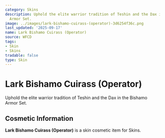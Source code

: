 ```yaml
---
category: Skins
description: Uphold the elite warrior tradition of Teshin and the Dax in the Bishamo
  Armor Set.
image: ../images/lark-bishamo-cuirass-(operator)-3d6254f36c.png
last_updated: '2025-09-17'
name: Lark Bishamo Cuirass (Operator)
source: WFCD
tags:
- Skin
- Skins
tradable: false
type: Skin
---
```


# Lark Bishamo Cuirass (Operator)

Uphold the elite warrior tradition of Teshin and the Dax in the Bishamo Armor Set.

## Cosmetic Information

**Lark Bishamo Cuirass (Operator)** is a skin cosmetic item for Skins.

